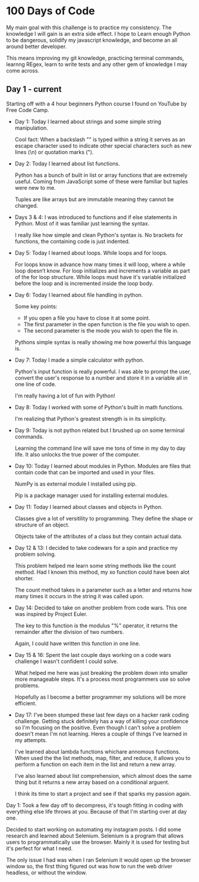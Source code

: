# 100 Days of Code

My main goal with this challenge is to practice my consistency. The knowledge I will gain is an extra side effect. I hope to Learn enough Python to be dangerous, solidify my javascript knowledge, and become an all around better developer.

This means improving my git knowledge, practicing terminal commands, learnng REgex, learn to write tests and any other gem of knowledge I may come across.

## Day 1 - current

Starting off with a 4 hour beginners Python course I found on YouTube by Free Code Camp.

- Day 1:
  Today I learned about strings and some simple string manipulation.

  Cool fact: When a backslash "\" is typed within a string it serves as an escape character used to indicate other special characters such as new lines (\n) or quotation marks (\").

- Day 2:
  Today I learned about list functions.

  Python has a bunch of built in list or array functions that are extremely useful. Coming from JavaScript some of these were familiar but tuples were new to me.

  Tuples are like arrays but are immutable meaning they cannot be changed.

- Days 3 & 4:
  I was introduced to functions and if else statements in Python. Most of it was familiar just learning the syntax.

  I really like how simple and clean Python's syntax is. No brackets for functions, the containing code is just indented.

- Day 5:
  Today I learned about loops. While loops and for loops.

  For loops know in advance how many times it will loop, where a while loop doesn’t know. For loop initializes and increments a variable as part of the for loop structure. While loops must have it's variable initialized before the loop and is incremented inside the loop body.

- Day 6:
  Today I learned about file handling in python.

  Some key points:
  - If you open a file you have to close it at some point.
  - The first parameter in the open function is the file you wish to open.
  - The second parameter is the mode you wish to open the file in.

  Pythons simple syntax is really showing me how powerful this language is.

- Day 7:
  Today I made a simple calculator with python.

  Python's input function is really powerful. I was able to prompt the user, convert the user's response to a number and store it in a variable all in one line of code.

  I'm really having a lot of fun with Python!

- Day 8:
  Today I worked with some of Python's built in math functions.

  I'm realizing that Python's greatest strength is in its simplicity.

- Day 9:
  Today is not python related but I brushed up on some terminal commands.
  
  Learning the command line will save me tons of time in my day to day life. It also unlocks the true power of the computer.

- Day 10:
  Today I learned about modules in Python. Modules are files that contain code that can be imported and used in your files.

  NumPy is as external module I installed using pip.

  Pip is a package manager used for installing external modules.

- Day 11:
  Today I learned about classes and objects in Python.

  Classes give a lot of versitility to programming. They define the shape or structure of an object.

  Objects take of the attributes of a class but they contain actual data.

- Day 12 & 13:
  I decided to take codewars for a spin and practice my problem solving.

  This problem helped me learn some string methods like the count method. Had I known this method, my xo function could have been alot shorter.

  The count method takes in a parameter such as a letter and returns how many times it occurs in the string it was called upon.

- Day 14:
  Decided to take on another problem from code wars. This one was inspired by Project Euler.

  The key to this function is the modulus "%" operator, it returns the remainder after the division of two numbers.

  Again, I could have written this function in one line.

- Day 15 & 16:
  Spent the last couple days working on a code wars challenge I wasn't confident I could solve.

  What helped me here was just breaking the problem down into smaller more manageable steps. It's a process most programmers use so solve problems.

  Hopefully as I become a better programmer my solutions will be more efficient.

- Day 17:
  I've been stumped these last few days on a hacker rank coding challenge. Getting stuck definitely has a way of killing your confidence so I'm focusing on the positive. Even though I can't solve a problem doesn't mean I'm not learning. Heres a couple of things I've learned in my attempts.

  I've learned about lambda functions whichare annomous functions. When used the the list methods, map, filter, and reduce, it allows you to perform a function on each item in the list and return a new array.

  I've also learned about list comprehension, which almost does the same thing but it returns a new array based on a conditional arguent.

  I think its time to start a project and see if that sparks my passion again.

Day 1:
  Took a few day off to decompress, it's tough fitting in coding with everything else life throws at you. Because of that I'm starting over at day one.

  Decided to start working on automating my instagram posts. I did some research and learned about Selenium. Selenium is a program that allows users to programmatically use the browser. Mainly it is used for testing but it's perfect for what I need.

  The only issue I had was when I ran Selenium it would open up the browser window so, the first thing figured out was how to run the web driver headless, or without the window.
